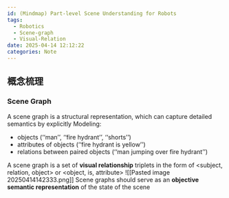 ```yaml
---
id: (Mindmap) Part-level Scene Understanding for Robots
tags:
  - Robotics
  - Scene-graph
  - Visual-Relation
date: 2025-04-14 12:12:22
categories: Note
---
```

## 概念梳理
### Scene Graph
A scene graph is a structural representation, which can capture detailed semantics by explicitly Modeling:
- objects (‘‘man’’, ‘‘fire hydrant’’, ‘‘shorts’’)
- attributes of objects (‘‘fire hydrant is yellow’’)
- relations between paired objects (‘‘man jumping over fire hydrant’’)

A scene graph is a set of **visual relationship** triplets in the form of <subject, relation, object> or <object, is, attribute>
![[Pasted image 20250414142333.png]]
Scene graphs should serve as an **objective semantic representation** of the state of the scene

